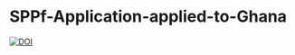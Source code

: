 # SPPf-Application-applied-to-Ghana
[![DOI](https://zenodo.org/badge/531038462.svg)](https://zenodo.org/badge/latestdoi/531038462)
